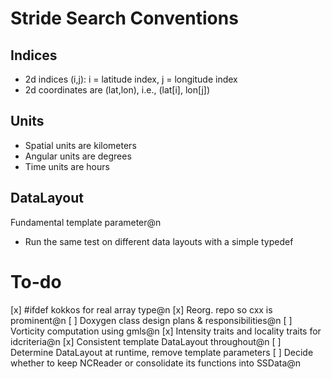 Stride Search Conventions
===========

Indices
-------
- 2d indices (i,j): i = latitude index, j = longitude index
- 2d coordinates are (lat,lon), i.e., (lat[i], lon[j])

Units
------
- Spatial units are kilometers
- Angular units are degrees
- Time units are hours

DataLayout
---------
Fundamental template parameter@n
- Run the same test on different data layouts with a simple typedef


To-do
=========
[x] #ifdef kokkos for real array type@n
[x] Reorg. repo so cxx is prominent@n
[ ] Doxygen class design plans & responsibilities@n
[ ] Vorticity computation using gmls@n
[x] Intensity traits and locality traits for idcriteria@n
[x] Consistent template DataLayout throughout@n
[ ] Determine DataLayout at runtime, remove template parameters
[ ] Decide whether to keep NCReader or consolidate its functions into SSData@n

